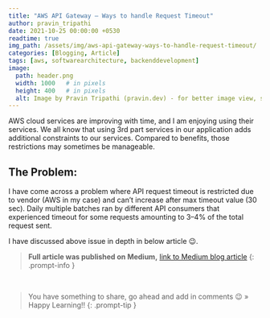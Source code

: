 ```yaml
---
title: "AWS API Gateway — Ways to handle Request Timeout"
author: pravin_tripathi
date: 2021-10-25 00:00:00 +0530
readtime: true
img_path: /assets/img/aws-api-gateway-ways-to-handle-request-timeout/
categories: [Blogging, Article]
tags: [aws, softwarearchitecture, backenddevelopment]
image:
  path: header.png
  width: 1000   # in pixels
  height: 400   # in pixels
  alt: Image by Pravin Tripathi (pravin.dev) - for better image view, switch theme to light mode
---
```


AWS cloud services are improving with time, and I am enjoying using their services. We all know that using 3rd part services in our application adds additional constraints to our services. Compared to benefits, those restrictions may sometimes be manageable. 

## The Problem:
I have come across a problem where API request timeout is restricted due to vendor (AWS in my case) and can’t increase after max timeout value (30 sec). Daily multiple batches ran by different API consumers that experienced timeout for some requests amounting to 3–4% of the total request sent.

I have discussed above issue in depth in below article 😉.

> **Full article was published on Medium,** [link to Medium blog article][medium-article-link]
{: .prompt-info }

&nbsp;
> You have something to share, go ahead and add in comments 😉 » Happy Learning!!
{: .prompt-tip }

[medium-article-link]: https://medium.com/@pravinyo/aws-api-gateway-ways-to-handle-request-timeout-7ac37aeb5f2b
